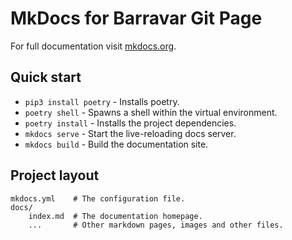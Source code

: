 # MkDocs for Barravar Git Page

For full documentation visit [mkdocs.org](https://www.mkdocs.org).

## Quick start

* `pip3 install poetry` - Installs poetry.
* `poetry shell` - Spawns a shell within the virtual environment.
* `poetry install` - Installs the project dependencies.
* `mkdocs serve` - Start the live-reloading docs server.
* `mkdocs build` - Build the documentation site.

## Project layout

    mkdocs.yml    # The configuration file.
    docs/
        index.md  # The documentation homepage.
        ...       # Other markdown pages, images and other files.


